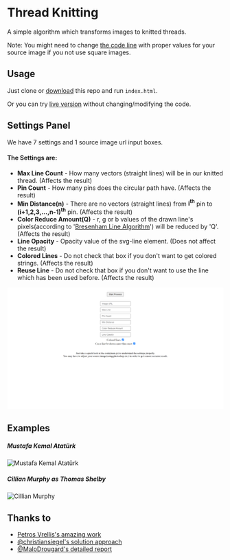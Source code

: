 # Thread Knitting<br>
A simple algorithm which transforms images to knitted threads.

Note: You might need to change [the code line](https://github.com/ilyasbilgihan/knitting/blob/7065955f11fcd4975836b79253cd15ffbe4402ee/main.js#L65) with proper values for your source image if you not use square images.

## Usage

Just clone or [download](https://github.com/ilyasbilgihan/knitting/archive/master.zip) this repo and run `index.html`.

Or you can try [live version](https://ilyasbilgihan.github.io/knitting/) without changing/modifying the code.

## Settings Panel

We have 7 settings and 1 source image url input boxes.

#### The Settings are:
- **Max Line Count** - How many vectors (straight lines) will be in our knitted thread. (Affects the result)
- **Pin Count** - How many pins does the circular path have. (Affects the result)
- **Min Distance(n)** - There are no vectors (straight lines) from **i<sup>th</sup>** pin to **(i+1,2,3,...,n-1)<sup>th</sup>** pin. (Affects the result)
- **Color Reduce Amount(Q)** - r, g or b values of the drawn line's pixels(according to '[Bresenham Line Algorithm](https://stackoverflow.com/a/55666538)') will be reduced by 'Q'. (Affects the result)
- **Line Opacity** - Opacity value of the svg-line element. (Does not affect the result)
- **Colored Lines** - Do not check that box if you don't want to get colored strings. (Affects the result)
- **Reuse Line** - Do not check that box if you don't want to use the line which has been used before. (Affects the result)

![Settings Panel](https://github.com/ilyasbilgihan/knitting/blob/master/example/main_screen.png?raw=true)

## Examples

##### Mustafa Kemal Atatürk
![Mustafa Kemal Atatürk](https://github.com/ilyasbilgihan/knitting/blob/master/example/mustafa_kemal_ataturk.png?raw=true)

##### Cillian Murphy as Thomas Shelby
![Cillian Murphy](https://github.com/ilyasbilgihan/knitting/blob/master/example/thomas_shelby.png?raw=true)

## Thanks to
- [Petros Vrellis's amazing work](http://artof01.com/vrellis/works/knit.html)
- [@christiansiegel's solution approach](https://github.com/christiansiegel/knitter)
- [@MaloDrougard's detailed report](https://github.com/MaloDrougard/knit)
